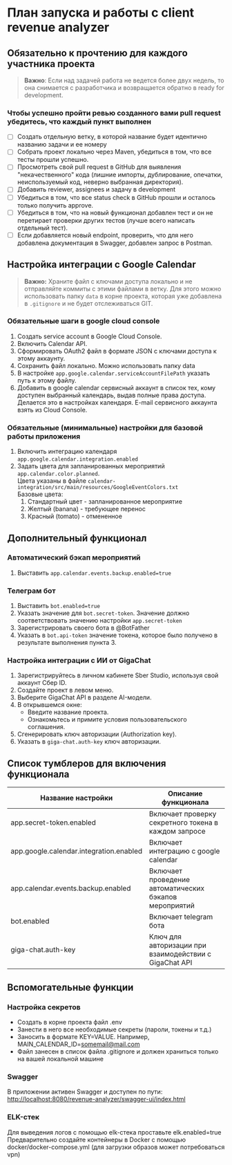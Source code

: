 # План запуска и работы с client revenue analyzer

## Обязательно к прочтению для каждого участника проекта
> **Важно**: Если над задачей работа не ведется более двух недель, то она снимается с разработчика и возвращается обратно в ready for development.
### Чтобы успешно пройти ревью созданного вами pull request убедитесь, что каждый пункт выполнен
- [ ] Создать отдельную ветку, в которой название будет идентично названию задачи и ее номеру
- [ ] Собрать проект локально через Maven, убедиться в том, что все тесты прошли успешно.
- [ ] Просмотреть свой pull request в GitHub для выявления "некачественного" кода (лишние импорты, дублирование, опечатки, неиспользуемый код, неверно выбранная директория).
- [ ] Добавить reviewer, assignees и задачу в development
- [ ] Убедиться в том, что все status check в GitHub прошли и осталось только получить approve.
- [ ] Убедиться в том, что на новый функционал добавлен тест и он не перетирает проверки других тестов (лучше всего написать отдельный тест).
- [ ] Если добавляется новый endpoint, проверить, что для него добавлена документация в Swagger, добавлен запрос в Postman.

## Настройка интеграции с Google Calendar

> **Важно:** Храните файл с ключами доступа локально и не отправляйте коммиты с этими файлами в ветку. Для этого можно использовать папку `data` в корне проекта, которая уже добавлена в `.gitignore` и не будет отслеживаться GIT.

### Обязательные шаги в google cloud console
1. Создать service account в Google Cloud Console.
2. Включить Calendar API.
3. Сформировать OAuth2 файл в формате JSON с ключами доступа к этому аккаунту.
4. Сохранить файл локально. Можно использовать папку data
5. В настройке `app.google.calendar.serviceAccountFilePath` указать путь к этому файлу.
6. Добавить в google calendar сервисный аккаунт в список тех, кому доступен выбранный календарь, выдав полные права доступа. Делается это в настройках календаря. E-mail сервисного аккаунта взять из Cloud Console.

### Обязательные (минимальные) настройки для базовой работы приложения
1. Включить интеграцию календаря `app.google.calendar.integration.enabled`
2. Задать цвета для запланированных мероприятий `app.calendar.color.planned`. <br>
Цвета указаны в файле `calendar-integration/src/main/resources/GoogleEventColors.txt` <br>
Базовые цвета:
   1. Стандартный цвет - запланированное мероприятие
   2. Желтый (banana) - требующее перенос
   3. Красный (tomato) - отмененное  

## Дополнительный функционал
### Автоматический бэкап мероприятий
1. Выставить `app.calendar.events.backup.enabled=true`

### Телеграм бот
1. Выставить `bot.enabled=true`
2. Указать значение для `bot.secret-token`. Значение должно соответствовать значению настройки `app.secret-token`
3. Зарегистрировать своего бота в @BotFather
4. Указать в `bot.api-token` значение токена, которое было получено в результате выполнения пункта 3.

### Настройка интеграции с ИИ от GigaChat
1. Зарегистрируйтесь в личном кабинете Sber Studio, используя свой аккаунт Сбер ID.
2. Создайте проект в левом меню.
3. Выберите GigaChat API в разделе AI-модели.
4. В открывшемся окне:
   - Введите название проекта.
   - Ознакомьтесь и примите условия пользовательского соглашения.
5. Сгенерировать ключ авторизации (Authorization key).
6. Указать в `giga-chat.auth-key` ключ авторизации.

## Список тумблеров для включения функционала
| Название настройки                      | Описание функционала                                   |
|-----------------------------------------|--------------------------------------------------------|
| app.secret-token.enabled                | Включает проверку секретного токена в каждом запросе   |
| app.google.calendar.integration.enabled | Включает интеграцию с google calendar                  |
| app.calendar.events.backup.enabled      | Включает проведение автоматических бэкапов мероприятий |
| bot.enabled                             | Включает telegram бота                                 |
| giga-chat.auth-key                      | Ключ для авторизации при взаимодействии с GigaChat API |


## Вспомогательные функции

### Настройка секретов
- Создать в корне проекта файл .env
- Занести в него все необходимые секреты (пароли, токены и т.д.)
- Заносить в формате KEY=VALUE. Например, MAIN_CALENDAR_ID=somemail@mail.com
- Файл занесен в список файла .gitignore и должен храниться только на вашей локальной машине

### Swagger
В приложении активен Swagger и доступен по пути: [http://localhost:8080/revenue-analyzer/swagger-ui/index.html](http://localhost:8080/revenue-analyzer/swagger-ui/index.html)

### ELK-стек
Для выведения логов с помощью elk-стека проставьте elk.enabled=true \
Предварительно создайте контейнеры в Docker с помощью docker/docker-compose.yml
(для загрузки образов может потребоваться vpn)